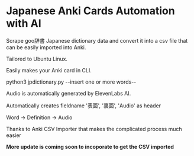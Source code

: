 # Japanese Anki Cards Automation with AI

Scrape goo辞書 Japanese dictionary data and convert it into a csv file that can be easily imported into Anki.

Tailored to Ubuntu Linux. 

Easily makes your Anki card in CLI.

python3 jpdictionary.py --insert one or more words--

Audio is automatically generated by ElevenLabs AI.

Automatically creates fieldname '表面', '裏面', 'Audio' as header

Word -> Definition -> Audio

Thanks to Anki CSV Importer that makes the complicated process much easier

**More update is coming soon to incoporate to get the CSV imported**

